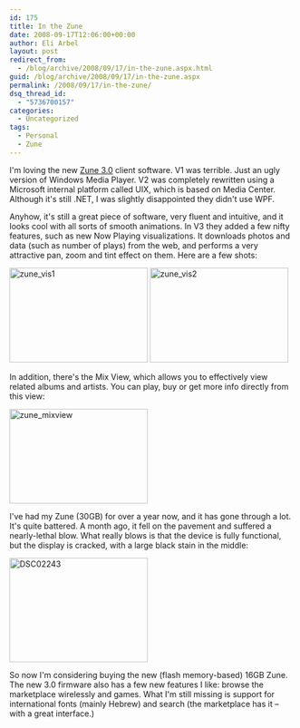 ```yaml
---
id: 175
title: In the Zune
date: 2008-09-17T12:06:00+00:00
author: Eli Arbel
layout: post
redirect_from:
  - /blog/archive/2008/09/17/in-the-zune.aspx.html
guid: /blog/archive/2008/09/17/in-the-zune.aspx
permalink: /2008/09/17/in-the-zune/
dsq_thread_id:
  - "5736700157"
categories:
  - Uncategorized
tags:
  - Personal
  - Zune
---
```

I'm loving the new [Zune 3.0](http://www.zune.net/en-us/products/zunesoftware/) client software. V1 was terrible. Just an ugly version of Windows Media Player. V2 was completely rewritten using a Microsoft internal platform called UIX, which is based on Media Center. Although it's still .NET, I was slightly disappointed they didn't use WPF.

<!--more-->

Anyhow, it's still a great piece of software, very fluent and intuitive, and it looks cool with all sorts of smooth animations. In V3 they added a few nifty features, such as new Now Playing visualizations. It downloads photos and data (such as number of plays) from the web, and performs a very attractive pan, zoom and tint effect on them. Here are a few shots:

[<img style="border-right:0px;border-top:0px;border-left:0px;border-bottom:0px;" height="167" alt="zune_vis1" src="https://arbel.net/attachments/IntheZune_EEF8/zune_vis1_thumb.png" width="244" border="0" />](https://arbel.net/attachments/IntheZune_EEF8/zune_vis1_2.png) [<img style="border-right:0px;border-top:0px;border-left:0px;border-bottom:0px;" height="167" alt="zune_vis2" src="https://arbel.net/attachments/IntheZune_EEF8/zune_vis2_thumb.jpg" width="244" border="0" />](https://arbel.net/attachments/IntheZune_EEF8/zune_vis2_2.jpg) 

In addition, there's the Mix View, which allows you to effectively view related albums and artists. You can play, buy or get more info directly from this view:

[<img style="border-right:0px;border-top:0px;border-left:0px;border-bottom:0px;" height="167" alt="zune_mixview" src="https://arbel.net/attachments/IntheZune_EEF8/zune_mixview_thumb.png" width="244" border="0" />](https://arbel.net/attachments/IntheZune_EEF8/zune_mixview_2.png) 

I've had my Zune (30GB) for over a year now, and it has gone through a lot. It's quite battered. A month ago, it fell on the pavement and suffered a nearly-lethal blow. What really blows is that the device is fully functional, but the display is cracked, with a large black stain in the middle:

[<img style="border-right:0px;border-top:0px;border-left:0px;border-bottom:0px;" height="184" alt="DSC02243" src="https://arbel.net/attachments/IntheZune_EEF8/DSC02243_thumb.jpg" width="244" border="0" />](https://arbel.net/attachments/IntheZune_EEF8/DSC02243.jpg) 

So now I'm considering buying the new (flash memory-based) 16GB Zune. The new 3.0 firmware also has a few new features I like: browse the marketplace wirelessly and games. What I'm still missing is support for international fonts (mainly Hebrew) and search (the marketplace has it &#8211; with a great interface.)